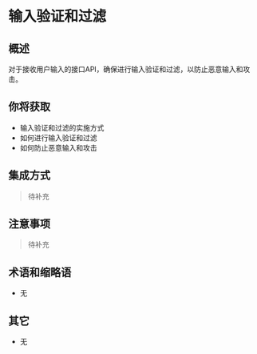 # 输入验证和过滤

## 概述

对于接收用户输入的接口API，确保进行输入验证和过滤，以防止恶意输入和攻击。

## 你将获取

- 输入验证和过滤的实施方式
- 如何进行输入验证和过滤
- 如何防止恶意输入和攻击


## 集成方式

> 待补充

## 注意事项

> 待补充

## 术语和缩略语

- 无

## 其它

- 无
